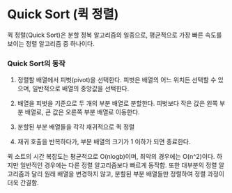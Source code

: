 # Quick Sort (퀵 정렬)

퀵 정렬(Quick Sort)은 분할 정복 알고리즘의 일종으로, 평균적으로 가장 빠른 속도를 보이는 정렬 알고리즘 중 하나이다.

### Quick Sort의 동작

1. 정렬할 배열에서 피벗(pivot)을 선택한다. 피벗은 배열의 어느 위치든 선택할 수 있으며, 일반적으로 배열의 중앙값을 선택한다.

2. 배열을 피벗을 기준으로 두 개의 부분 배열로 분할한다. 피벗보다 작은 값은 왼쪽 부분 배열로, 큰 값은 오른쪽 부분 배열로 이동한다.

3. 분할된 부분 배열들을 각각 재귀적으로 퀵 정렬

4. 재귀 호출을 반복하다가, 부분 배열의 크기가 1 이하가 되면 종료한다.

퀵 소트의 시간 복잡도는 평균적으로 O(nlogb)이며, 최악의 경우에는 O(n^2)이다. 하지만 일반적인 경우에는 다른 정렬 알고리즘보다 빠르게 동작함. 또한 대부분의 정렬 알고리즘과 달리 원래 배열을 변경하지 않고, 분할된 부분 배열들만 정렬하여 정렬 과정이 더욱 간결함.
